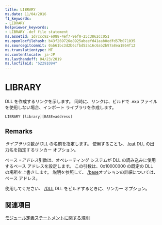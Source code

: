 ```yaml
---
title: LIBRARY
ms.date: 11/04/2016
f1_keywords:
- LIBRARY
helpviewer_keywords:
- LIBRARY .def file statement
ms.assetid: 1d7ccc92-e088-4ef7-9ef0-25c3862cc051
ms.openlocfilehash: b43f269726e8925abeefd41aab0edfd57b071035
ms.sourcegitcommit: 0ab61bc3d2b6cfbd52a16c6ab2b97a8ea1864f12
ms.translationtype: MT
ms.contentlocale: ja-JP
ms.lasthandoff: 04/23/2019
ms.locfileid: "62291094"
---
```

# <a name="library"></a>LIBRARY

DLL を作成するリンクを示します。 同時に、リンクは、ビルドで .exp ファイルを使用しない場合、インポート ライブラリを作成します。

```
LIBRARY [library][BASE=address]
```

## <a name="remarks"></a>Remarks

*ライブラリ*引数が DLL の名前を指定します。 使用することも、 [/out](out-output-file-name.md) DLL の出力名を指定するリンカー オプション。

ベース =*アドレス*引数は、オペレーティング システムが DLL の読み込みに使用するベース アドレスを設定します。 この引数は、0x10000000 の既定の DLL の場所を上書きします。 説明を参照して、 [/base](base-base-address.md)オプションの詳細については、ベース アドレス。

使用してください、 [/DLL](dll-build-a-dll.md) DLL をビルドするときに、リンカー オプション。

## <a name="see-also"></a>関連項目

[モジュール定義ステートメントに関する規則](rules-for-module-definition-statements.md)
